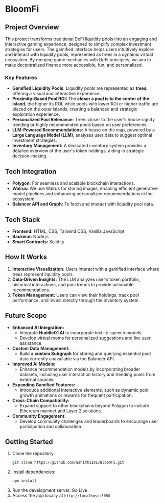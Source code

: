 # BloomFi

## Project Overview

This project transforms traditional DeFi liquidity pools into an engaging and interactive gaming experience, designed to simplify complex investment strategies for users. The gamified interface helps users intuitively explore and interact with liquidity pools, represented as trees in a dynamic virtual ecosystem. By merging game mechanics with DeFi principles, we aim to make decentralized finance more accessible, fun, and personalized.

### Key Features

- **Gamified Liquidity Pools:** Liquidity pools are represented as **trees**, offering a visual and interactive experience.
- **Proximity-Based Pool ROI:** The **closer a pool is to the center of the island**, the higher its ROI, while pools with lower ROI or higher traffic are placed on the outer islands, creating a balanced and strategic exploration experience.
- **Personalized Pool Relevance:** Trees closer to the user's house signify trending or highly recommended pools based on user preferences.
- **LLM-Powered Recommendations:** A house on the map, powered by a **Large Language Model (LLM)**, analyzes user data to suggest optimal investment strategies.
- **Inventory Management:** A dedicated inventory system provides a detailed overview of the user's token holdings, aiding in strategic decision-making.

## Tech Integration

- **Polygon:** For seamless and scalable blockchain interactions.
- **Walrus:** We use Walrus for storing images, enabling efficient generative model pipelines and enhancing personalized recommendations in the ecosystem.
- **Balancer API and Graph:** To fetch and interact with liquidity pool data.

## Tech Stack

- **Frontend:** HTML, CSS, Tailwind CSS, Vanilla JavaScript
- **Backend:** Node.js
- **Smart Contracts:** Solidity

## How It Works

1. **Interactive Visualization:** Users interact with a gamified interface where trees represent liquidity pools.
2. **Data-Driven Insights:** The LLM analyzes user’s token portfolio, historical interactions, and pool trends to provide actionable recommendations.
3. **Token Management:** Users can view their holdings, track pool performance, and invest directly through the inventory system.

## Future Scope

- **Enhanced AI Integration:**
  - Integrate **Huddle01 AI** to incorporate text-to-speech models.
  - Develop virtual rooms for personalized suggestions and live user assistance.
- **Custom Data Management:**
  - Build a **custom Subgraph** for storing and querying essential pool data currently unavailable via the Balancer API.
- **Improved AI Models:**
  - Enhance recommendation models by incorporating broader datasets, including user interaction history and trending pools from external sources.
- **Expanding Gamified Features:**
  - Introduce additional interactive elements, such as dynamic pool growth animations or rewards for frequent participation.
- **Cross-Chain Compatibility:**
  - Expand support to other blockchains beyond Polygon to include Ethereum mainnet and Layer 2 solutions.
- **Community Engagement:**
  - Develop community challenges and leaderboards to encourage user participation and collaboration.

## Getting Started

1. Clone the repository:
   ```bash
   git clone https://github.com/ashith1101/BloomFi.git
   ```
2. Install dependencies:
   ```bash
   npm install
   ```
3. Run the development server:
   Go Live
4. Access the app locally at `http://localhost:5050`.
